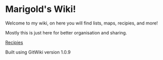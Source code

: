 # Marigold's Wiki!

Welcome to my wiki, on here you will find lists, maps, recipies, and more!

Mostly this is just here for better organisation and sharing.

[Recipies](/wiki/recipies.md)

Built using GitWiki version 1.0.9
